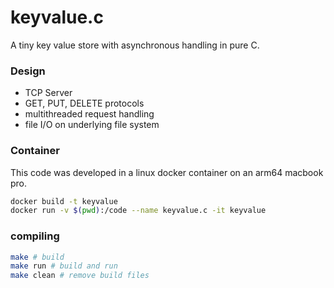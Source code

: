 # keyvalue.c

A tiny key value store with asynchronous handling in pure C.

### Design

- TCP Server
- GET, PUT, DELETE protocols
- multithreaded request handling
- file I/O on underlying file system

### Container

This code was developed in a linux docker container on an
arm64 macbook pro.

```bash
docker build -t keyvalue
docker run -v $(pwd):/code --name keyvalue.c -it keyvalue
```

### compiling

```bash
make # build
make run # build and run
make clean # remove build files
```
